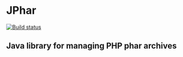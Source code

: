 # JPhar 

[![Build status](https://travis-ci.org/npetrovski/jphar.svg?branch=master)](https://travis-ci.org/npetrovski/jphar)

## Java library for managing PHP phar archives
